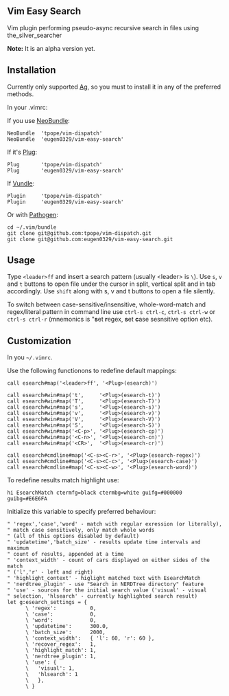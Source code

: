 ## Vim Easy Search

Vim plugin performing pseudo-async recursive search in files using the_silver_searcher

**Note:** It is an alpha version yet.


## Installation
Currently only supported [Ag](https://github.com/ggreer/the_silver_searcher#installing), so
you must to install it in any of the preferred methods.

In your .vimrc:

If you use [NeoBundle](https://github.com/Shougo/neobundle.vim#readme):

    NeoBundle  'tpope/vim-dispatch'
    NeoBundle  'eugen0329/vim-easy-search'

If it's [Plug](https://github.com/junegunn/vim-plug#readme):

    Plug       'tpope/vim-dispatch'
    Plug       'eugen0329/vim-easy-search'

If [Vundle](https://github.com/junegunn/vim-plug#readme):

    Plugin     'tpope/vim-dispatch'
    Plugin     'eugen0329/vim-easy-search'

Or with [Pathogen](https://github.com/tpope/vim-pathogen#readme):

    cd ~/.vim/bundle
    git clone git@github.com:tpope/vim-dispatch.git
    git clone git@github.com:eugen0329/vim-easy-search.git


## Usage

Type `<leader>ff` and insert a search pattern (usually \<leader\> is `\`). Use `s`, `v` and `t` 
buttons to open file under the cursor in split, vertical split and in tab accordingly. Use `shift`
along with s, v and t buttons to open a file silently.

To switch between case-sensitive/insensitive, whole-word-match and regex/literal pattern in command
line use `ctrl-s ctrl-c`, `ctrl-s ctrl-w` or `ctrl-s ctrl-r` (mnemonics is "**s**et **r**egex,
**s**et **c**ase sesnsitive option etc).

## Customization

In you `~/.vimrc`.

Use the following functionons to redefine default mappings:

    call esearch#map('<leader>ff', '<Plug>(esearch)')

    call esearch#win#map('t',     '<Plug>(esearch-t)')
    call esearch#win#map('T',     '<Plug>(esearch-T)')
    call esearch#win#map('s',     '<Plug>(esearch-s)')
    call esearch#win#map('v',     '<Plug>(esearch-v)')
    call esearch#win#map('V',     '<Plug>(esearch-V)')
    call esearch#win#map('S',     '<Plug>(esearch-S)')
    call esearch#win#map('<C-p>', '<Plug>(esearch-cp)')
    call esearch#win#map('<C-n>', '<Plug>(esearch-cn)')
    call esearch#win#map('<CR>',  '<Plug>(esearch-cr)')

    call esearch#cmdline#map('<C-s><C-r>', '<Plug>(esearch-regex)')
    call esearch#cmdline#map('<C-s><C-c>', '<Plug>(esearch-case)')
    call esearch#cmdline#map('<C-s><C-w>', '<Plug>(esearch-word)')

To redefine results match highlight use:

    hi EsearchMatch ctermfg=black ctermbg=white guifg=#000000 guibg=#E6E6FA

Initialize this variable to specify preferred behaviour:

    " 'regex','case','word' - match with regular exression (or literally), 
    " match case sensitively, only match whole words
    " (all of this options disabled by default)
    " 'updatetime','batch_size' - results update time intervals and maximum 
    " count of results, appended at a time
    " 'context_width' - count of cars displayed on either sides of the match 
    " ('l','r' - left and right)
    " 'highlight_context' - higlight matched text with EsearchMatch
    " 'nerdtree_plugin' - use "Search in NERDTree directory" feature
    " 'use' - sources for the initial search value ('visual' - visual
    " selection, 'hlsearch' - currently highlighted search result)
    let g:esearch_settings = {
          \ 'regex':           0,
          \ 'case':            0,
          \ 'word':            0,
          \ 'updatetime':      300.0,
          \ 'batch_size':      2000,
          \ 'context_width':   { 'l': 60, 'r': 60 },
          \ 'recover_regex':   1,
          \ 'highlight_match': 1,
          \ 'nerdtree_plugin': 1,
          \ 'use': { 
          \   'visual': 1,
          \   'hlsearch': 1
          \   },
          \ }
